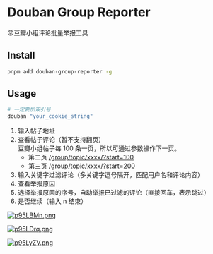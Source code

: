 # Douban Group Reporter

😡豆瓣小组评论批量举报工具

## Install

```bash
pnpm add douban-group-reporter -g
```

## Usage

```bash
# 一定要加双引号
douban "your_cookie_string"
```

1. 输入帖子地址
2. 查看帖子评论（暂不支持翻页）<br>
   豆瓣小组帖子每 100 条一页，所以可通过参数操作下一页。
    - 第二页 [/group/topic/xxxx/?start=100](#)
    - 第三页 [/group/topic/xxxx/?start=200](#)
3. 输入关键字过滤评论（多关键字逗号隔开，匹配用户名和评论内容）
4. 查看举报原因
5. 选择举报原因的序号，自动举报已过滤的评论（直接回车，表示跳过）
6. 是否继续（输入 n 结束）

[![p95LBMn.png](https://s1.ax1x.com/2023/05/21/p95LBMn.png)](https://imgse.com/i/p95LBMn)

[![p95LDrq.png](https://s1.ax1x.com/2023/05/21/p95LDrq.png)](https://imgse.com/i/p95LDrq)

[![p95LyZV.png](https://s1.ax1x.com/2023/05/21/p95LyZV.png)](https://imgse.com/i/p95LyZV)